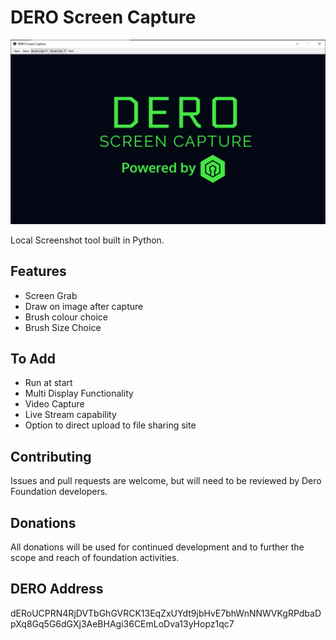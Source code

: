 # DERO Screen Capture

![DERO Screen Capture Tool](https://github.com/DERO-Joshy/DERO_Screen_Capture/blob/master/Screenshot.png)

Local Screenshot tool built in Python.

## Features
* Screen Grab
* Draw on image after capture
* Brush colour choice
* Brush Size Choice

## To Add
* Run at start
* Multi Display Functionality
* Video Capture
* Live Stream capability
* Option to direct upload to file sharing site

## Contributing

Issues and pull requests are welcome, but will need to be reviewed by Dero Foundation developers.

## Donations

All donations will be used for continued development and to further the scope and reach of foundation activities.

## DERO Address

dERoUCPRN4RjDVTbGhGVRCK13EqZxUYdt9jbHvE7bhWnNNWVKgRPdbaDpXq8Gq5G6dGXj3AeBHAgi36CEmLoDva13yHopz1qc7

